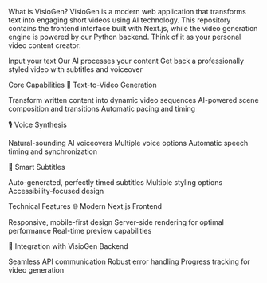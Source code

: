What is VisioGen?
VisioGen is a modern web application that transforms text into engaging short videos using AI technology. This repository contains the frontend interface built with Next.js, while the video generation engine is powered by our Python backend. Think of it as your personal video content creator:

Input your text
Our AI processes your content
Get back a professionally styled video with subtitles and voiceover

Core Capabilities
🎥 Text-to-Video Generation

Transform written content into dynamic video sequences
AI-powered scene composition and transitions
Automatic pacing and timing

🎙️ Voice Synthesis

Natural-sounding AI voiceovers
Multiple voice options
Automatic speech timing and synchronization

📝 Smart Subtitles

Auto-generated, perfectly timed subtitles
Multiple styling options
Accessibility-focused design

Technical Features
🌐 Modern Next.js Frontend

Responsive, mobile-first design
Server-side rendering for optimal performance
Real-time preview capabilities

🔄 Integration with VisioGen Backend

Seamless API communication
Robust error handling
Progress tracking for video generation
